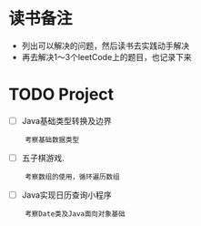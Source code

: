 # 读书备注

- 列出可以解决的问题，然后读书去实践动手解决
- 再去解决1～3个leetCode上的题目，也记录下来

# TODO Project

- [ ] Java基础类型转换及边界
```TEXT
	考察基础数据类型
```

- [ ]  五子棋游戏.
```TEXT
	考察数组的使用，循环遍历数组
```

- [ ] Java实现日历查询小程序
```TEXT
	考察Date类及Java面向对象基础
```